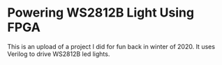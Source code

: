 # Powering WS2812B Light Using FPGA

This is an upload of a project I did for fun back in winter of 2020. It uses Verilog 
to drive WS2812B led lights.
